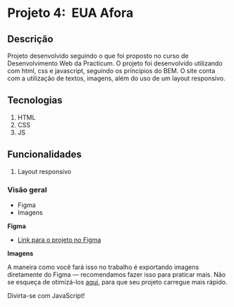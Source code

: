 # Projeto 4:  EUA Afora

## Descrição

Projeto desenvolvido seguindo o que foi proposto no curso de Desenvolvimento Web da Practicum. O projeto foi desenvolvido utilizando com html, css e javascript, seguindo os príncipios do BEM. O site conta com a utilização de textos, imagens, além do uso de um layout responsivo.

## Tecnologias
1. HTML
2. CSS
3. JS

## Funcionalidades
1. Layout responsivo

### Visão geral

* Figma
* Imagens

**Figma**

* [Link para o projeto no Figma](https://www.figma.com/file/XfB6BSINvliub43JgKza1e/WEB.-Sprint-4.-Around-The-U.S.-desktop-%2B-mobile-pt)

**Imagens**

A maneira como você fará isso no trabalho é exportando imagens diretamente do Figma — recomendamos fazer isso para praticar mais. Não se esqueça de otimizá-los [aqui](https://tinypng.com/), para que seu projeto carregue mais rápido.

Divirta-se com JavaScript!
